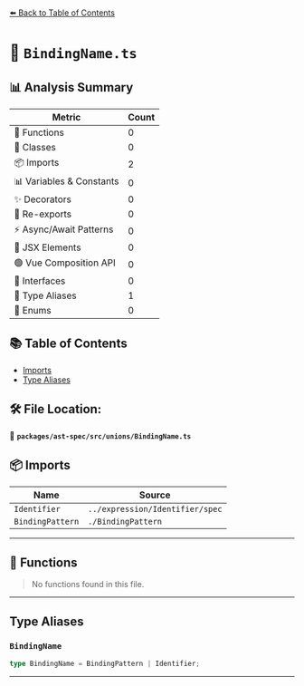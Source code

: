 [⬅️ Back to Table of Contents](../../../../index.md)

# 📄 `BindingName.ts`

## 📊 Analysis Summary

| Metric | Count |
|--------|-------|
| 🔧 Functions | 0 |
| 🧱 Classes | 0 |
| 📦 Imports | 2 |
| 📊 Variables & Constants | 0 |
| ✨ Decorators | 0 |
| 🔄 Re-exports | 0 |
| ⚡ Async/Await Patterns | 0 |
| 💠 JSX Elements | 0 |
| 🟢 Vue Composition API | 0 |
| 📐 Interfaces | 0 |
| 📑 Type Aliases | 1 |
| 🎯 Enums | 0 |

## 📚 Table of Contents

- [Imports](#imports)
- [Type Aliases](#type-aliases)

## 🛠️ File Location:
📂 **`packages/ast-spec/src/unions/BindingName.ts`**

## 📦 Imports

| Name | Source |
|------|--------|
| `Identifier` | `../expression/Identifier/spec` |
| `BindingPattern` | `./BindingPattern` |


---

## 🔧 Functions

> No functions found in this file.


---

## Type Aliases

### `BindingName`

```ts
type BindingName = BindingPattern | Identifier;
```


---